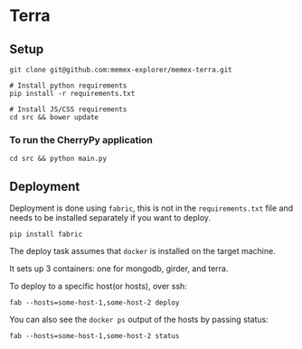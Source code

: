 # Terra

## Setup

```
git clone git@github.com:memex-explorer/memex-terra.git

# Install python requirements
pip install -r requirements.txt

# Install JS/CSS requirements
cd src && bower update
```

### To run the CherryPy application
```
cd src && python main.py
```

## Deployment
Deployment is done using ```fabric```, this is not in the ```requirements.txt``` file and needs to be installed separately if you want to deploy.

```
pip install fabric
```

The deploy task assumes that ```docker``` is installed on the target machine.

It sets up 3 containers: one for mongodb, girder, and terra.

To deploy to a specific host(or hosts), over ssh:
```
fab --hosts=some-host-1,some-host-2 deploy
```

You can also see the ```docker ps``` output of the hosts by passing status:
```
fab --hosts=some-host-1,some-host-2 status
```




